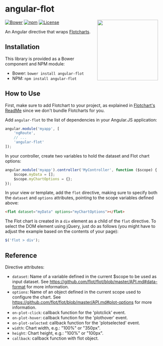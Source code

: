# angular-flot

<img src="https://rawgit.com/develersrl/angular-flot/master/logo.svg" align="right" width="200" height="200"/>

[![Bower](https://img.shields.io/bower/v/angular-flot.svg?style=flat)](https://github.com/develersrl/angular-flot)
[![npm](https://img.shields.io/npm/v/angular-flot.svg?style=flat)](https://www.npmjs.com/package/angular-flot)
[![License](http://img.shields.io/badge/license-MIT-blue.svg?style=flat)](http://choosealicense.com/licenses/mit/)

An Angular directive that wraps [Flotcharts](http://www.flotcharts.org/).


## Installation

This library is provided as a Bower component and NPM module:

- Bower: `bower install angular-flot`
- NPM: `npm install angular-flot`


## How to Use

First, make sure to add Flotchart to your project, as explained in
[Flotchart's ReadMe](https://github.com/flot/flot/blob/master/README.md) since we don't bundle
Flotcharts for you.

Add `angular-flot` to the list of dependencies in your Angular.JS application:

```javascript
angular.module('myapp', [
    'ngRoute',
    // ...
    'angular-flot'
]);
```

In your controller, create two variables to hold the dataset and Flot chart options:

```javascript
angular.module('myapp').controller('MyController', function ($scope) {
    $scope.myData = [];
    $scope.myChartOptions = {};
});
```

In your view or template, add the `flot` directive, making sure to specify both the `dataset` and
`options` attributes, pointing to the scope variables defined above:

```html
<flot dataset="myData" options="myChartOptions"></flot>
```

The Flot chart is created in a `div` element as a child of the `flot` directive. To select the DOM
element using jQuery, just do as follows (you might have to adjust the example based on the contents
of your page):

```javascript
$('flot > div');
```

## Reference

Directive attributes:

* `dataset`: Name of a variable defined in the current $scope to be used as input dataset. See
  <https://github.com/flot/flot/blob/master/API.md#data-format> for more information.
* `options`: Name of an object defined in the current scope used to configure the chart. See
  <https://github.com/flot/flot/blob/master/API.md#plot-options> for more information.
* `on-plot-click`: callback function for the 'plotclick' event.
* `on-plot-hover`: callback function for the 'plothover' event.
* `on-plot-selected`: callback function for the 'plotselected' event.
* `width`: Chart width, e.g.: "100%" or "350px".
* `height`: Chart height, e.g.: "100%" or "100px".
* `callback`: callback function with flot object.
